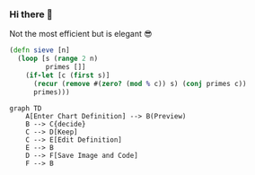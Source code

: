 ### Hi there 👋

Not the most efficient but is elegant 😎
```clj
(defn sieve [n]
  (loop [s (range 2 n)
         primes []]
    (if-let [c (first s)]
      (recur (remove #(zero? (mod % c)) s) (conj primes c))
      primes)))
```

```mermaind
graph TD
    A[Enter Chart Definition] --> B(Preview)
    B --> C{decide}
    C --> D[Keep]
    C --> E[Edit Definition]
    E --> B
    D --> F[Save Image and Code]
    F --> B
```
